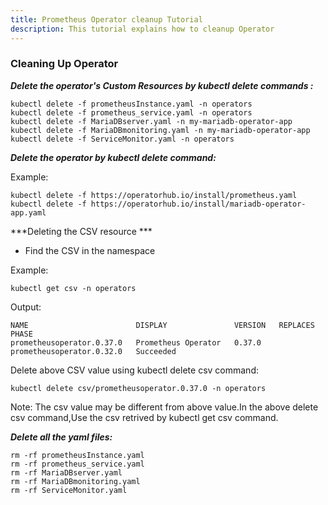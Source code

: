```yaml
---
title: Prometheus Operator cleanup Tutorial
description: This tutorial explains how to cleanup Operator
---
```



### Cleaning Up Operator




***Delete the operator's Custom Resources  by kubectl delete commands :***

 
 ```execute
 kubectl delete -f prometheusInstance.yaml -n operators
 kubectl delete -f prometheus_service.yaml -n operators
 kubectl delete -f MariaDBserver.yaml -n my-mariadb-operator-app
 kubectl delete -f MariaDBmonitoring.yaml -n my-mariadb-operator-app
 kubectl delete -f ServiceMonitor.yaml -n operators 
 ```


***Delete the operator by kubectl delete command:***
 
 
 Example:
 
 ```execute
 kubectl delete -f https://operatorhub.io/install/prometheus.yaml
 kubectl delete -f https://operatorhub.io/install/mariadb-operator-app.yaml
 ```
 

***Deleting the CSV resource ***

- Find the CSV in the namespace

Example:

```execute
kubectl get csv -n operators
```

Output:
```
NAME                        DISPLAY               VERSION   REPLACES                    PHASE
prometheusoperator.0.37.0   Prometheus Operator   0.37.0    prometheusoperator.0.32.0   Succeeded
```

Delete above CSV value using kubectl delete csv command:

```execute
kubectl delete csv/prometheusoperator.0.37.0 -n operators
```
Note: The csv value may be different from above value.In the above delete csv command,Use the csv retrived by kubectl get csv command.  
 

***Delete all the yaml files:***
 

 
  ```execute
  rm -rf prometheusInstance.yaml 
  rm -rf prometheus_service.yaml
  rm -rf MariaDBserver.yaml
  rm -rf MariaDBmonitoring.yaml
  rm -rf ServiceMonitor.yaml
 ```
  

